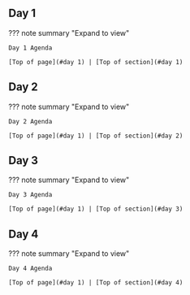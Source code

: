 ## Day 1
??? note summary "Expand to view"

    Day 1 Agenda

    [Top of page](#day 1) | [Top of section](#day 1)


## Day 2
??? note summary "Expand to view"

    Day 2 Agenda

    [Top of page](#day 1) | [Top of section](#day 2)
    
    
## Day 3
??? note summary "Expand to view"

    Day 3 Agenda

    [Top of page](#day 1) | [Top of section](#day 3)


## Day 4
??? note summary "Expand to view"

    Day 4 Agenda

    [Top of page](#day 1) | [Top of section](#day 4)
